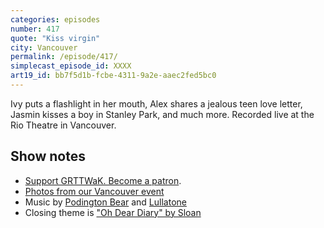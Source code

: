 ```yaml
---
categories: episodes
number: 417
quote: "Kiss virgin"
city: Vancouver
permalink: /episode/417/
simplecast_episode_id: XXXX
art19_id: bb7f5d1b-fcbe-4311-9a2e-aaec2fed5bc0
---
```


Ivy puts a flashlight in her mouth, Alex shares a jealous teen love letter, Jasmin kisses a boy in Stanley Park, and much more. Recorded live at the Rio Theatre in Vancouver.

## Show notes
* [Support GRTTWaK. Become a patron](https://grownupsreadthingstheywroteaskids.com/support/?utm_source=podcast&utm_medium=referral&utm_campaign=417).
* [Photos from our Vancouver event](https://www.facebook.com/media/set/?set=a.10155137765063600.1073741902.121054468599&type=1&l=9e510cf136)
* Music by [Podington Bear](https://geo.itunes.apple.com/us/artist/podington-bear/id250459572?at=10lR7u&mt=1&app=music) and [Lullatone](https://geo.itunes.apple.com/us/artist/lullatone/id34467705?at=10lR7u&mt=1&app=music)
* Closing theme is ["Oh Dear Diary" by Sloan](http://sloan.spinshop.com/details/9850)